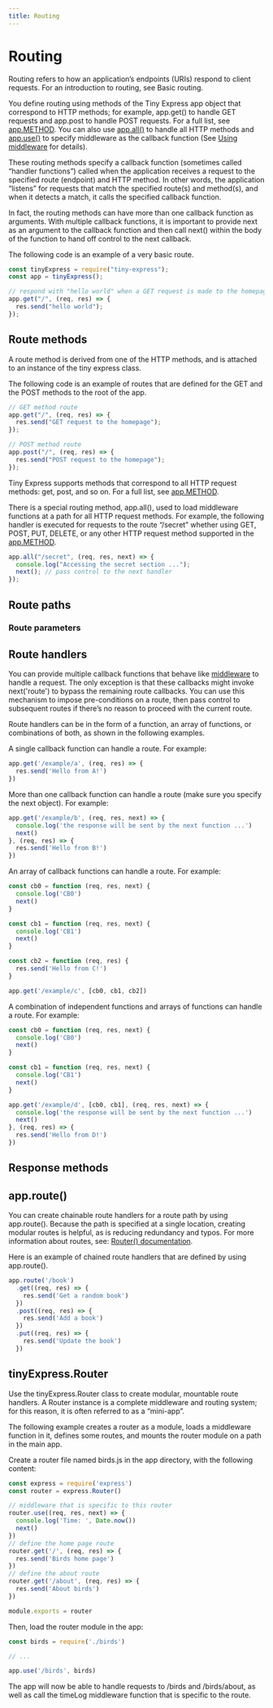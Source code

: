 ```yaml
---
title: Routing
---
```


# Routing

Routing refers to how an application’s endpoints (URIs) respond to client requests. For an introduction to routing, see Basic routing.

You define routing using methods of the Tiny Express app object that correspond to HTTP methods; for example, app.get() to handle GET requests and app.post to handle POST requests. For a full list, see [app.METHOD](/api_reference.html#app-method-path-callback-callback). You can also use [app.all()](../api_reference.md#app-all-path-callback-callback) to handle all HTTP methods and [app.use()](../api_reference.html#app-use-path-callback-callback) to specify middleware as the callback function (See [Using middleware](./using_middleware.md) for details).

These routing methods specify a callback function (sometimes called “handler functions”) called when the application receives a request to the specified route (endpoint) and HTTP method. In other words, the application “listens” for requests that match the specified route(s) and method(s), and when it detects a match, it calls the specified callback function.

In fact, the routing methods can have more than one callback function as arguments. With multiple callback functions, it is important to provide next as an argument to the callback function and then call next() within the body of the function to hand off control to the next callback.

The following code is an example of a very basic route.

```js
const tinyExpress = require("tiny-express");
const app = tinyExpress();

// respond with "hello world" when a GET request is made to the homepage
app.get("/", (req, res) => {
  res.send("hello world");
});
```

## Route methods

A route method is derived from one of the HTTP methods, and is attached to an instance of the tiny express class.

The following code is an example of routes that are defined for the GET and the POST methods to the root of the app.

```js
// GET method route
app.get("/", (req, res) => {
  res.send("GET request to the homepage");
});

// POST method route
app.post("/", (req, res) => {
  res.send("POST request to the homepage");
});
```

Tiny Express supports methods that correspond to all HTTP request methods: get, post, and so on. For a full list, see [app.METHOD](../api_reference.html#app-method-path-callback-callback).

There is a special routing method, app.all(), used to load middleware functions at a path for all HTTP request methods. For example, the following handler is executed for requests to the route “/secret” whether using GET, POST, PUT, DELETE, or any other HTTP request method supported in the [app.METHOD](../api_reference.html#app-method-path-callback-callback).

```js
app.all("/secret", (req, res, next) => {
  console.log("Accessing the secret section ...");
  next(); // pass control to the next handler
});
```

## Route paths

### Route parameters

## Route handlers

You can provide multiple callback functions that behave like [middleware](http://localhost:5173/guide/using_middleware.html) to handle a request. The only exception is that these callbacks might invoke next('route') to bypass the remaining route callbacks. You can use this mechanism to impose pre-conditions on a route, then pass control to subsequent routes if there’s no reason to proceed with the current route.

Route handlers can be in the form of a function, an array of functions, or combinations of both, as shown in the following examples.

A single callback function can handle a route. For example:

```js
app.get('/example/a', (req, res) => {
  res.send('Hello from A!')
})
```

More than one callback function can handle a route (make sure you specify the next object). For example:

```js
app.get('/example/b', (req, res, next) => {
  console.log('the response will be sent by the next function ...')
  next()
}, (req, res) => {
  res.send('Hello from B!')
})
```

An array of callback functions can handle a route. For example:

```js
const cb0 = function (req, res, next) {
  console.log('CB0')
  next()
}

const cb1 = function (req, res, next) {
  console.log('CB1')
  next()
}

const cb2 = function (req, res) {
  res.send('Hello from C!')
}

app.get('/example/c', [cb0, cb1, cb2])
```

A combination of independent functions and arrays of functions can handle a route. For example:

```js
const cb0 = function (req, res, next) {
  console.log('CB0')
  next()
}

const cb1 = function (req, res, next) {
  console.log('CB1')
  next()
}

app.get('/example/d', [cb0, cb1], (req, res, next) => {
  console.log('the response will be sent by the next function ...')
  next()
}, (req, res) => {
  res.send('Hello from D!')
})
```

## Response methods


## app.route()

You can create chainable route handlers for a route path by using app.route(). Because the path is specified at a single location, creating modular routes is helpful, as is reducing redundancy and typos. For more information about routes, see: [Router() documentation](http://localhost:5173/api_reference/api_reference_1.x.html#router).

Here is an example of chained route handlers that are defined by using app.route().

```js
app.route('/book')
  .get((req, res) => {
    res.send('Get a random book')
  })
  .post((req, res) => {
    res.send('Add a book')
  })
  .put((req, res) => {
    res.send('Update the book')
  })
```



## tinyExpress.Router

Use the tinyExpress.Router class to create modular, mountable route handlers. A Router instance is a complete middleware and routing system; for this reason, it is often referred to as a “mini-app”.

The following example creates a router as a module, loads a middleware function in it, defines some routes, and mounts the router module on a path in the main app.

Create a router file named birds.js in the app directory, with the following content:


```js
const express = require('express')
const router = express.Router()

// middleware that is specific to this router
router.use((req, res, next) => {
  console.log('Time: ', Date.now())
  next()
})
// define the home page route
router.get('/', (req, res) => {
  res.send('Birds home page')
})
// define the about route
router.get('/about', (req, res) => {
  res.send('About birds')
})

module.exports = router
```

Then, load the router module in the app:

```js
const birds = require('./birds')

// ...

app.use('/birds', birds)
```

The app will now be able to handle requests to /birds and /birds/about, as well as call the timeLog middleware function that is specific to the route.

